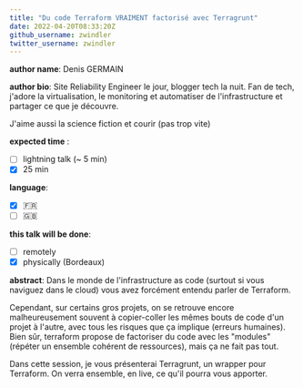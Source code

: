 ```yaml
---
title: "Du code Terraform VRAIMENT factorisé avec Terragrunt"
date: 2022-04-20T08:33:20Z
github_username: zwindler
twitter_username: zwindler
---
```

__author name__:
Denis GERMAIN

__author bio__:
Site Reliability Engineer le jour, blogger tech la nuit. Fan de tech, j'adore la virtualisation, le monitoring et automatiser de l'infrastructure et partager ce que je découvre.

J'aime aussi la science fiction et courir (pas trop vite)

__expected time__ :

- [ ] lightning talk (~ 5 min)
- [x] 25 min

__language__:

- [x] :fr:
- [ ] :uk:

**this talk will be done**:
- [ ] remotely
- [x] physically (Bordeaux)

__abstract__:
Dans le monde de l'infrastructure as code (surtout si vous naviguez dans le cloud) vous avez forcément entendu parler de Terraform.

Cependant, sur certains gros projets, on se retrouve encore malheureusement souvent à copier-coller les mêmes bouts de code d'un projet à l'autre, avec tous les risques que ça implique (erreurs humaines). Bien sûr, terraform propose de factoriser du code avec les "modules" (répéter un ensemble cohérent de ressources), mais ça ne fait pas tout.

Dans cette session, je vous présenterai Terragrunt, un wrapper pour Terraform. On verra ensemble, en live, ce qu'il pourra vous apporter.

